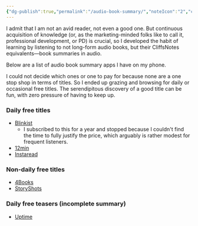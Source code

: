 ```yaml
---
{"dg-publish":true,"permalink":"/audio-book-summary/","noteIcon":"2","created":"","updated":""}
---
```


I admit that I am not an avid reader, not even a good one. But continuous acquisition of knowledge (or, as the marketing-minded folks like to call it, professional development, or PD) is crucial, so I developed the habit of learning by listening to not long-form audio books, but their CliffsNotes equivalents—book summaries in audio.

Below are a list of audio book summary apps I have on my phone.

I could not decide which ones or one to pay for because none are a one stop shop in terms of titles. So I ended up grazing and browsing for daily or occasional free titles. The serendipitous discovery of a good title can be fun, with zero pressure of having to keep up.

### Daily free titles
- [Blinkist](https://www.blinkist.com/)
	- I subscribed to this for a year and stopped because I couldn't find the time to fully justify the price, which arguably is rather modest for frequent listeners.
- [12min](https://12min.com/)
- [Instaread](https://instaread.co/)
### Non-daily free titles
- [4Books](https://4books.com/en)
- [StoryShots](https://www.getstoryshots.com/)
### Daily free teasers (incomplete summary)
- [Uptime](https://uptime.app/)